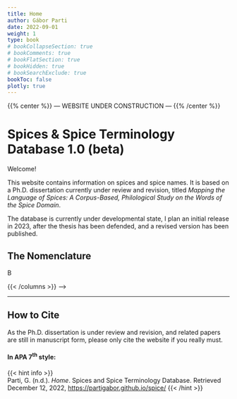 ```yaml
---
title: Home
author: Gábor Parti
date: 2022-09-01
weight: 1
type: book
# bookCollapseSection: true
# bookComments: true
# bookFlatSection: true
# bookHidden: true
# bookSearchExclude: true
bookToc: false
plotly: true
---
```


{{% center %}}
— WEBSITE UNDER CONSTRUCTION —
{{% /center %}}

# Spices & Spice Terminology Database 1.0 (beta)

Welcome!

This website contains information on spices and spice names. It is based on a Ph.D. dissertation currently under review and revision, titled *Mapping the Language of Spices: A Corpus-Based, Philological Study on the Words of the Spice Domain*.

The database is currently under developmental state, I plan an initial release in 2023, after the thesis has been defended, and a revised version has been published.

<!-- 
{{< columns >}}

## The Spices

A

<--->

## The Nomenclature

B

{{< /columns >}} -->

***

## How to Cite

As the Ph.D. dissertation is under review and revision, and related papers are still in manuscript form, please only cite the website if you really must.

#### In APA 7<sup>th</sup> style:

{{< hint info >}}  
Parti, G. (n.d.). *Home*. Spices and Spice Terminology Database. Retrieved December 12, 2022, https://partigabor.github.io/spice/
{{< /hint >}}

